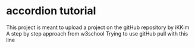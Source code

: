 # accordion tutorial
This project is meant to upload a project on the gitHub repository by iKKim
A step by step approach from w3school
Trying to use gitHub pull with this line
